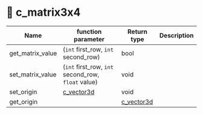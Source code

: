 # 🐾 c\_matrix3x4

| Name               | function parameter                                   | Return type                   | Description |
| ------------------ | ---------------------------------------------------- | ----------------------------- | ----------- |
| get\_matrix\_value | (`int` first\_row, `int` second\_row)                | bool                          |             |
| set\_matrix\_value | (`int` first\_row, `int` second\_row, `float` value) | void                          |             |
| set\_origin        | [c\_vector3d](c\_vector3d.md)                        | void                          |             |
| get\_origin        |                                                      | [c\_vector3d](c\_vector3d.md) |             |
